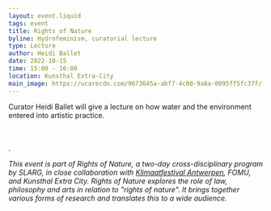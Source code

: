 ```yaml
---
layout: event.liquid
tags: event
title: Rights of Nature
byline: Hydrofeminism, curatorial lecture
type: Lecture
author: Heidi Ballet
date: 2022-10-15
time: 15:00 - 16:00
location: Kunsthal Extra-City
main_image: https://ucarecdn.com/9673645a-abf7-4c00-9a8a-0095ff5fc37f/
---
```

Curator Heidi Ballet will give a lecture on how water and the environment entered into artistic practice.

\
\
.

*This event is part of Rights of Nature, a two-day cross-disciplinary program by SLARG, in close collaboration with [Klimaatfestival Antwerpen](https://www.klimaatfestivalantwerpen.be/nl), FOMU, and Kunsthal Extra City. Rights of Nature explores the role of law, philosophy and arts in relation to "rights of nature". It brings together various forms of research and translates this to a wide audience.*